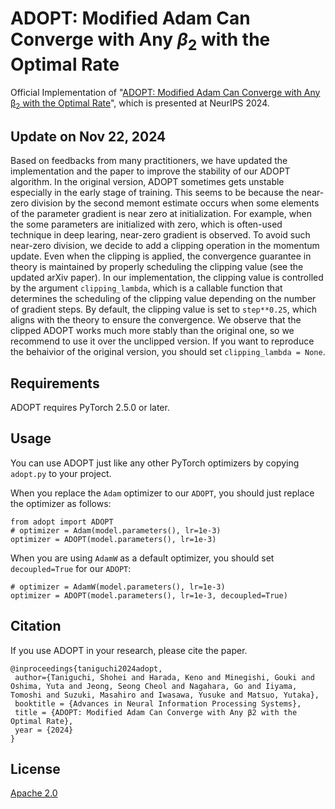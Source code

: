 # ADOPT: Modified Adam Can Converge with Any $β_2$ with the Optimal Rate
Official Implementation of "[ADOPT: Modified Adam Can Converge with Any β<sub>2</sub> with the Optimal Rate](https://arxiv.org/abs/2411.02853)", which is presented at NeurIPS 2024.

## Update on Nov 22, 2024

Based on feedbacks from many practitioners, we have updated the implementation and the paper to improve the stability of our ADOPT algorithm.
In the original version, ADOPT sometimes gets unstable especially in the early stage of training.
This seems to be because the near-zero division by the second memont estimate occurs when some elements of the parameter gradient is near zero at initialization.
For example, when the some parameters are initialized with zero, which is often-used technique in deep learing, near-zero gradient is observed.
To avoid such near-zero division, we decide to add a clipping operation in the momentum update.
Even when the clipping is applied, the convergence guarantee in theory is maintained by properly scheduling the clipping value (see the updated arXiv paper).
In our implementation, the clipping value is controlled by the argument `clipping_lambda`, which is a callable function that determines the scheduling of the clipping value depending on the number of gradient steps.
By default, the clipping value is set to `step**0.25`, which aligns with the theory to ensure the convergence.
We observe that the clipped ADOPT works much more stably than the original one, so we recommend to use it over the unclipped version.
If you want to reproduce the behaivior of the original version, you should set `clipping_lambda = None`.

## Requirements

ADOPT requires PyTorch 2.5.0 or later.

## Usage

You can use ADOPT just like any other PyTorch optimizers by copying `adopt.py` to your project.

When you replace the `Adam` optimizer to our `ADOPT`, you should just replace the optimizer as follows:

```python3
from adopt import ADOPT
# optimizer = Adam(model.parameters(), lr=1e-3)
optimizer = ADOPT(model.parameters(), lr=1e-3)
```

When you are using `AdamW` as a default optimizer, you should set `decoupled=True` for our `ADOPT`:

```python3
# optimizer = AdamW(model.parameters(), lr=1e-3)
optimizer = ADOPT(model.parameters(), lr=1e-3, decoupled=True)
```

## Citation
If you use ADOPT in your research, please cite the paper.
```text
@inproceedings{taniguchi2024adopt,
 author={Taniguchi, Shohei and Harada, Keno and Minegishi, Gouki and Oshima, Yuta and Jeong, Seong Cheol and Nagahara, Go and Iiyama, Tomoshi and Suzuki, Masahiro and Iwasawa, Yusuke and Matsuo, Yutaka},
 booktitle = {Advances in Neural Information Processing Systems},
 title = {ADOPT: Modified Adam Can Converge with Any β2 with the Optimal Rate},
 year = {2024}
}
```

## License
[Apache 2.0](./LICENSE)
